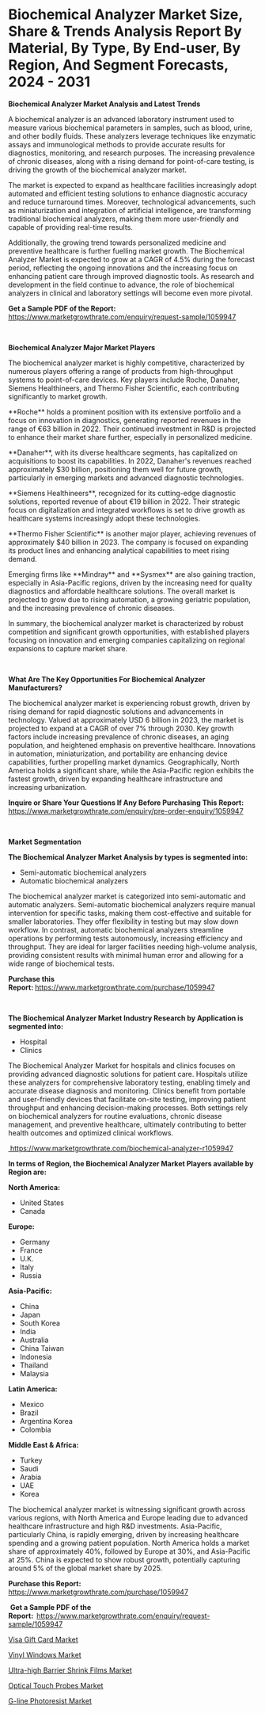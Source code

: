 <p><h1>Biochemical Analyzer Market Size, Share & Trends Analysis Report By Material, By Type, By End-user, By Region, And Segment Forecasts, 2024 - 2031</h1></p><p><strong>Biochemical Analyzer Market Analysis and Latest Trends</strong></p>
<p><p>A biochemical analyzer is an advanced laboratory instrument used to measure various biochemical parameters in samples, such as blood, urine, and other bodily fluids. These analyzers leverage techniques like enzymatic assays and immunological methods to provide accurate results for diagnostics, monitoring, and research purposes. The increasing prevalence of chronic diseases, along with a rising demand for point-of-care testing, is driving the growth of the biochemical analyzer market.</p><p>The market is expected to expand as healthcare facilities increasingly adopt automated and efficient testing solutions to enhance diagnostic accuracy and reduce turnaround times. Moreover, technological advancements, such as miniaturization and integration of artificial intelligence, are transforming traditional biochemical analyzers, making them more user-friendly and capable of providing real-time results.</p><p>Additionally, the growing trend towards personalized medicine and preventive healthcare is further fuelling market growth. The Biochemical Analyzer Market is expected to grow at a CAGR of 4.5% during the forecast period, reflecting the ongoing innovations and the increasing focus on enhancing patient care through improved diagnostic tools. As research and development in the field continue to advance, the role of biochemical analyzers in clinical and laboratory settings will become even more pivotal.</p></p>
<p><strong>Get a Sample PDF of the Report:&nbsp;</strong> <a href="https://www.marketgrowthrate.com/enquiry/request-sample/1059947">https://www.marketgrowthrate.com/enquiry/request-sample/1059947</a></p>
<p>&nbsp;</p>
<p><strong>Biochemical Analyzer Major Market Players</strong></p>
<p><p>The biochemical analyzer market is highly competitive, characterized by numerous players offering a range of products from high-throughput systems to point-of-care devices. Key players include Roche, Danaher, Siemens Healthineers, and Thermo Fisher Scientific, each contributing significantly to market growth.</p><p>**Roche** holds a prominent position with its extensive portfolio and a focus on innovation in diagnostics, generating reported revenues in the range of €63 billion in 2022. Their continued investment in R&D is projected to enhance their market share further, especially in personalized medicine.</p><p>**Danaher**, with its diverse healthcare segments, has capitalized on acquisitions to boost its capabilities. In 2022, Danaher's revenues reached approximately $30 billion, positioning them well for future growth, particularly in emerging markets and advanced diagnostic technologies.</p><p>**Siemens Healthineers**, recognized for its cutting-edge diagnostic solutions, reported revenue of about €19 billion in 2022. Their strategic focus on digitalization and integrated workflows is set to drive growth as healthcare systems increasingly adopt these technologies.</p><p>**Thermo Fisher Scientific** is another major player, achieving revenues of approximately $40 billion in 2023. The company is focused on expanding its product lines and enhancing analytical capabilities to meet rising demand.</p><p>Emerging firms like **Mindray** and **Sysmex** are also gaining traction, especially in Asia-Pacific regions, driven by the increasing need for quality diagnostics and affordable healthcare solutions. The overall market is projected to grow due to rising automation, a growing geriatric population, and the increasing prevalence of chronic diseases.</p><p>In summary, the biochemical analyzer market is characterized by robust competition and significant growth opportunities, with established players focusing on innovation and emerging companies capitalizing on regional expansions to capture market share.</p></p>
<p>&nbsp;</p>
<p><strong>What Are The Key Opportunities For Biochemical Analyzer Manufacturers?</strong></p>
<p><p>The biochemical analyzer market is experiencing robust growth, driven by rising demand for rapid diagnostic solutions and advancements in technology. Valued at approximately USD 6 billion in 2023, the market is projected to expand at a CAGR of over 7% through 2030. Key growth factors include increasing prevalence of chronic diseases, an aging population, and heightened emphasis on preventive healthcare. Innovations in automation, miniaturization, and portability are enhancing device capabilities, further propelling market dynamics. Geographically, North America holds a significant share, while the Asia-Pacific region exhibits the fastest growth, driven by expanding healthcare infrastructure and increasing urbanization.</p></p>
<p><strong>Inquire or Share Your Questions If Any Before Purchasing This Report:</strong> <a href="https://www.marketgrowthrate.com/enquiry/pre-order-enquiry/1059947">https://www.marketgrowthrate.com/enquiry/pre-order-enquiry/1059947</a></p>
<p>&nbsp;</p>
<p><strong>Market Segmentation</strong></p>
<p><strong>The Biochemical Analyzer Market Analysis by types is segmented into:</strong></p>
<p><ul><li>Semi-automatic biochemical analyzers</li><li>Automatic biochemical analyzers</li></ul></p>
<p><p>The biochemical analyzer market is categorized into semi-automatic and automatic analyzers. Semi-automatic biochemical analyzers require manual intervention for specific tasks, making them cost-effective and suitable for smaller laboratories. They offer flexibility in testing but may slow down workflow. In contrast, automatic biochemical analyzers streamline operations by performing tests autonomously, increasing efficiency and throughput. They are ideal for larger facilities needing high-volume analysis, providing consistent results with minimal human error and allowing for a wide range of biochemical tests.</p></p>
<p><strong>Purchase this Report:&nbsp;</strong><a href="https://www.marketgrowthrate.com/purchase/1059947">https://www.marketgrowthrate.com/purchase/1059947</a></p>
<p>&nbsp;</p>
<p><strong>The Biochemical Analyzer Market Industry Research by Application is segmented into:</strong></p>
<p><ul><li>Hospital</li><li>Clinics</li></ul></p>
<p><p>The Biochemical Analyzer Market for hospitals and clinics focuses on providing advanced diagnostic solutions for patient care. Hospitals utilize these analyzers for comprehensive laboratory testing, enabling timely and accurate disease diagnosis and monitoring. Clinics benefit from portable and user-friendly devices that facilitate on-site testing, improving patient throughput and enhancing decision-making processes. Both settings rely on biochemical analyzers for routine evaluations, chronic disease management, and preventive healthcare, ultimately contributing to better health outcomes and optimized clinical workflows.</p></p>
<p><a href="https://www.marketgrowthrate.com/biochemical-analyzer-r1059947">&nbsp;https://www.marketgrowthrate.com/biochemical-analyzer-r1059947</a></p>
<p><strong>In terms of Region, the Biochemical Analyzer Market Players available by Region are:</strong></p>
<p>
    <p> <strong> North America: </strong>
        <ul>
            <li>United States</li>
            <li>Canada</li>
        </ul>
        </p> 
    <p> <strong> Europe: </strong>
        <ul>
            <li>Germany</li>
            <li>France</li>
            <li>U.K.</li>
            <li>Italy</li>
            <li>Russia</li>
        </ul>
        </p> 
    <p> <strong> Asia-Pacific: </strong>
        <ul>
            <li>China</li>
            <li>Japan</li>
            <li>South Korea</li>
            <li>India</li>
            <li>Australia</li>
            <li>China Taiwan</li>
            <li>Indonesia</li>
            <li>Thailand</li>
            <li>Malaysia</li>
        </ul>
        </p> 
    <p> <strong> Latin America: </strong>
        <ul>
            <li>Mexico</li>
            <li>Brazil</li>
            <li>Argentina Korea</li>
            <li>Colombia</li>
        </ul>
        </p> 
    <p> <strong> Middle East & Africa: </strong>
        <ul>
            <li>Turkey</li>
            <li>Saudi</li>
            <li>Arabia</li>
            <li>UAE</li>
            <li>Korea</li>
        </ul>
    </p>
    </p>
<p><p>The biochemical analyzer market is witnessing significant growth across various regions, with North America and Europe leading due to advanced healthcare infrastructure and high R&D investments. Asia-Pacific, particularly China, is rapidly emerging, driven by increasing healthcare spending and a growing patient population. North America holds a market share of approximately 40%, followed by Europe at 30%, and Asia-Pacific at 25%. China is expected to show robust growth, potentially capturing around 5% of the global market share by 2025.</p></p>
<p><strong>Purchase this Report: </strong><a href="https://www.marketgrowthrate.com/purchase/1059947">https://www.marketgrowthrate.com/purchase/1059947</a></p>
<p>&nbsp;<strong>Get a Sample PDF of the Report:&nbsp;&nbsp;</strong><a href="https://www.marketgrowthrate.com/enquiry/request-sample/1059947">https://www.marketgrowthrate.com/enquiry/request-sample/1059947</a></p>
<p><strong></strong></p>
<p><p><a href="https://www.linkedin.com/pulse/what-innovations-shaping-visa-gift-card-market-application-types-ufhre?trackingId=9%2FjaNKwURRSdTfWhnpvMxQ%3D%3D">Visa Gift Card Market</a></p><p><a href="https://www.linkedin.com/pulse/global-market-pulse-trends-growth-analysis-vinyl-windows-forecasted-7siie?trackingId=D7Itf%2B6tTqWWnE0DJh%2BpHw%3D%3D">Vinyl Windows Market</a></p><p><a href="https://medium.com/@brendanmata77/what-innovations-and-market-trends-are-shaping-the-ultra-high-barrier-shrink-films-market-cf9ae0143888">Ultra-high Barrier Shrink Films Market</a></p><p><a href="https://medium.com/@brendanmata77/future-ready-strategic-insights-into-the-global-optical-touch-probes-market-2024-2031-94cabe086b8d">Optical Touch Probes Market</a></p><p><a href="https://issuu.com/reportprime-2/docs/g-line-photoresist-market-size-2030_d1b5b68de2a4a2">G-line Photoresist Market</a></p></p>